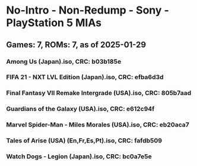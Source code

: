 # No-Intro - Non-Redump - Sony - PlayStation 5 MIAs
## Games: 7, ROMs: 7, as of 2025-01-29
### Among Us (Japan).iso, CRC: b03b185e
### FIFA 21 - NXT LVL Edition (Japan).iso, CRC: efba6d3d
### Final Fantasy VII Remake Intergrade (USA).iso, CRC: 805b7aad
### Guardians of the Galaxy (USA).iso, CRC: e612c94f
### Marvel Spider-Man - Miles Morales (USA).iso, CRC: eb20aca7
### Tales of Arise (USA) (En,Fr,Es,Pt).iso, CRC: fafdb509
### Watch Dogs - Legion (Japan).iso, CRC: bc0a7e5e

